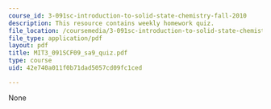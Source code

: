```yaml
---
course_id: 3-091sc-introduction-to-solid-state-chemistry-fall-2010
description: This resource contains weekly homework quiz.
file_location: /coursemedia/3-091sc-introduction-to-solid-state-chemistry-fall-2010/42e740a011f0b71dad5057cd09fc1ced_MIT3_091SCF09_sa9_quiz.pdf
file_type: application/pdf
layout: pdf
title: MIT3_091SCF09_sa9_quiz.pdf
type: course
uid: 42e740a011f0b71dad5057cd09fc1ced

---
```

None